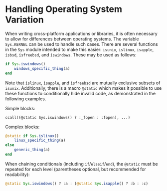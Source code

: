 # Handling Operating System Variation

When writing cross-platform applications or libraries, it is often necessary to allow for
differences between operating systems. The variable `Sys.KERNEL` can be used to handle such
cases. There are several functions in the `Sys` module intended to make this easier:
`isunix`, `islinux`, `isapple`, `isbsd`, `isfreebsd`, and `iswindows`. These may be used
as follows:

```julia
if Sys.iswindows()
    windows_specific_thing(a)
end
```

Note that `islinux`, `isapple`, and `isfreebsd` are mutually exclusive subsets of `isunix`.
Additionally, there is a macro `@static` which makes it possible to use these functions to
conditionally hide invalid code, as demonstrated in the following examples.

Simple blocks:

```
ccall((@static Sys.iswindows() ? :_fopen : :fopen), ...)
```

Complex blocks:

```julia
@static if Sys.islinux()
    linux_specific_thing(a)
else
    generic_thing(a)
end
```

When chaining conditionals (including `if`/`elseif`/`end`), the `@static` must be repeated for
each level (parentheses optional, but recommended for readability):

```julia
@static Sys.iswindows() ? :a : (@static Sys.isapple() ? :b : :c)
```

